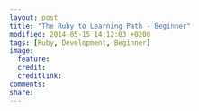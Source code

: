 ```yaml
---
layout: post
title: "The Ruby to Learning Path - Beginner"
modified: 2014-05-15 14:12:03 +0200
tags: [Ruby, Development, Beginner]
image:
  feature: 
  credit: 
  creditlink: 
comments: 
share: 
---
```

